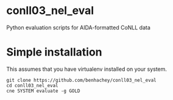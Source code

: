 conll03_nel_eval
================

Python evaluation scripts for AIDA-formatted CoNLL data

Simple installation
===================

This assumes that you have virtualenv installed on your system.

```Shell
git clone https://github.com/benhachey/conll03_nel_eval
cd conll03_nel_eval
cne SYSTEM evaluate -g GOLD
```
